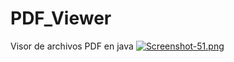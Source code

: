 # PDF_Viewer
Visor de archivos PDF en java
[![Screenshot-51.png](https://i.postimg.cc/WpYTzrvp/Screenshot-51.png)](https://postimg.cc/WtZQfdzx)
